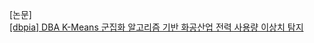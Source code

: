 [논문]  
[[dbpia] DBA K-Means 군집화 알고리즘 기반 화공산업 전력 사용량 이상치 탐지](https://www.dbpia.co.kr/journal/articleDetail?nodeId=NODE12132070)
